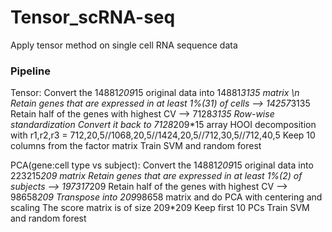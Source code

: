 # Tensor_scRNA-seq
Apply tensor method on single cell RNA sequence data

### Pipeline
Tensor:
Convert the 14881*209*15 original data into 14881*3135 matrix \n
Retain genes that are expressed in at least 1%(31) of cells —> 14257*3135
Retain half of the genes with highest CV —> 7128*3135
Row-wise standardization
Convert it back to 7128*209*15 array
HOOI decomposition with r1,r2,r3 = 712,20,5//1068,20,5//1424,20,5//712,30,5//712,40,5
Keep 10 columns from the factor matrix
Train SVM and random forest

PCA(gene:cell type vs subject):
Convert the 14881*209*15 original data into 223215*209 matrix
Retain genes that are expressed in at least 1%(2) of subjects —> 197317*209
Retain half of the genes with highest CV —> 98658*209
Transpose into 209*98658 matrix and do PCA with centering and scaling
The score matrix is of size 209*209
Keep first 10 PCs
Train SVM and random forest
